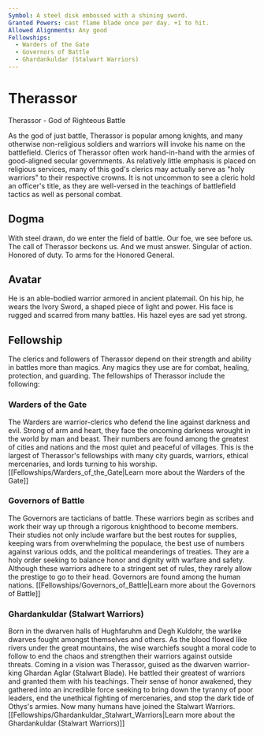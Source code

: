 ```yaml
---
Symbol: A steel disk embossed with a shining sword.
Granted Powers: cast flame blade once per day. +1 to hit.
Allowed Alignments: Any good
Fellowships:
  - Warders of the Gate
  - Governors of Battle
  - Ghardankuldar (Stalwart Warriors)
---
```


# Therassor

Therassor - God of Righteous Battle

As the god of just battle, Therassor is popular among knights, and many otherwise non-religious soldiers and warriors will invoke his name on the battlefield. Clerics of Therassor often work hand-in-hand with the armies of good-aligned secular governments. As relatively little emphasis is placed on religious services, many of this god's clerics may actually serve as "holy warriors" to their respective crowns. It is not uncommon to see a cleric hold an officer's title, as they are well-versed in the teachings of battlefield tactics as well as personal combat.

## Dogma
With steel drawn, do we enter the field of battle. Our foe, we see before us. The call of Therassor beckons us. And we must answer. Singular of action. Honored of duty. To arms for the Honored General.

## Avatar
He is an able-bodied warrior armored in ancient platemail. On his hip, he wears the Ivory Sword, a shaped piece of light and power. His face is rugged and scarred from many battles. His hazel eyes are sad yet strong.

## Fellowship
The clerics and followers of Therassor depend on their strength and ability in battles more than magics. Any magics they use are for combat, healing, protection, and guarding.
The fellowships of Therassor include the following:

### Warders of the Gate
The Warders are warrior-clerics who defend the line against darkness and evil. Strong of arm and heart, they face the oncoming darkness wrought in the world by man and beast. Their numbers are found among the greatest of cities and nations and the most quiet and peaceful of villages. This is the largest of Therassor's fellowships with many city guards, warriors, ethical mercenaries, and lords turning to his worship.
[[Fellowships/Warders_of_the_Gate|Learn more about the Warders of the Gate]]

### Governors of Battle
The Governors are tacticians of battle. These warriors begin as scribes and work their way up through a rigorous knighthood to become members. Their studies not only include warfare but the best routes for supplies, keeping wars from overwhelming the populace, the best use of numbers against various odds, and the political meanderings of treaties. They are a holy order seeking to balance honor and dignity with warfare and safety. Although these warriors adhere to a stringent set of rules, they rarely allow the prestige to go to their head. Governors are found among the human nations.
[[Fellowships/Governors_of_Battle|Learn more about the Governors of Battle]]

### Ghardankuldar (Stalwart Warriors)
Born in the dwarven halls of Hughfaruhm and Degh Kuldohr, the warlike dwarves fought amongst themselves and others. As the blood flowed like rivers under the great mountains, the wise warchiefs sought a moral code to follow to end the chaos and strengthen their warriors against outside threats. Coming in a vision was Therassor, guised as the dwarven warrior-king Ghardan Aglar (Stalwart Blade). He battled their greatest of warriors and granted them with his teachings. Their sense of honor awakened, they gathered into an incredible force seeking to bring down the tyranny of poor leaders, end the unethical fighting of mercenaries, and stop the dark tide of Othys's armies. Now many humans have joined the Stalwart Warriors.
[[Fellowships/Ghardankuldar_Stalwart_Warriors|Learn more about the Ghardankuldar (Stalwart Warriors)]]